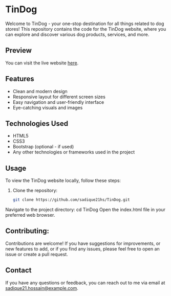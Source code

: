 # TinDog

Welcome to TinDog - your one-stop destination for all things related to dog stores! This repository contains the code for the TinDog website, where you can explore and discover various dog products, services, and more.

## Preview


You can visit the live website [here](https://sadique21hs.github.io/TinDog/).

## Features

- Clean and modern design
- Responsive layout for different screen sizes
- Easy navigation and user-friendly interface
- Eye-catching visuals and images

## Technologies Used

- HTML5
- CSS3
- Bootstrap (optional - if used)
- Any other technologies or frameworks used in the project

## Usage

To view the TinDog website locally, follow these steps:

1. Clone the repository:

   ```bash
   git clone https://github.com/sadique21hs/TinDog.git


Navigate to the project directory:
cd TinDog
Open the index.html file in your preferred web browser.

## Contributing:
Contributions are welcome! If you have suggestions for improvements, or new features to add, or if you find any issues, please feel free to open an issue or create a pull request.

## Contact
If you have any questions or feedback, you can reach out to me via email at sadique21.hossain@example.com.
